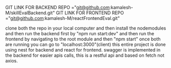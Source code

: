 GIT LINK FOR BACKEND REPO ="git@github.com:kamalesh-M/skillEvalBackend.git"
GIT LINK FOR FRONTEND REPO ="git@github.com:kamalesh-M/reactFrontendEval.git"

clone both the repo in your local computer and then install the nodemodules and then run the backend first by "npm run start:dev"
and then run the frontend by navigating to the root module and then "npm start"
once both are running you can go to "localhost:3000"(client) 
this entire project is done using nest for backend and react for frontend.
swagger is implemented in the backend for easier apis calls,
this is a restful api and based on fetch not axios.
